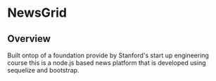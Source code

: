 # NewsGrid

## Overview

Built ontop of a foundation provide by Stanford's start up engineering course this is a node.js based news platform that is developed using sequelize and bootstrap. 
